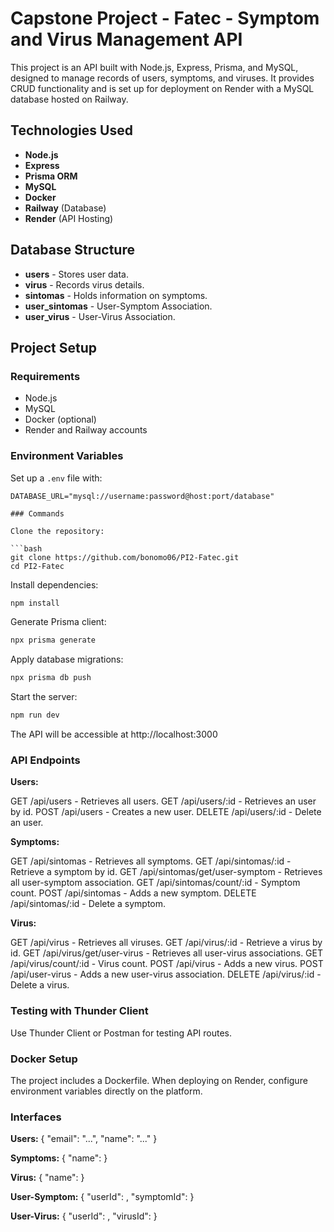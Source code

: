 <h1>Capstone Project - Fatec - Symptom and Virus Management API</h1>

This project is an API built with Node.js, Express, Prisma, and MySQL, designed to manage records of users, symptoms, and viruses. It provides CRUD functionality and is set up for deployment on Render with a MySQL database hosted on Railway.

## Technologies Used
- **Node.js**
- **Express**
- **Prisma ORM**
- **MySQL**
- **Docker**
- **Railway** (Database)
- **Render** (API Hosting)

## Database Structure
- **users** - Stores user data.
- **virus** - Records virus details.
- **sintomas** - Holds information on symptoms.
- **user_sintomas** - User-Symptom Association.
- **user_virus** - User-Virus Association.

## Project Setup

### Requirements
- Node.js
- MySQL
- Docker (optional)
- Render and Railway accounts

### Environment Variables
Set up a `.env` file with:
```plaintext
DATABASE_URL="mysql://username:password@host:port/database"

### Commands

Clone the repository:

```bash
git clone https://github.com/bonomo06/PI2-Fatec.git
cd PI2-Fatec
```

Install dependencies: 

```bash
npm install
```

Generate Prisma client:

```bash
npx prisma generate
```

Apply database migrations:

```bash
npx prisma db push
```

Start the server:

```bash
npm run dev
```
The API will be accessible at http://localhost:3000

### API Endpoints
**Users:**

GET /api/users - Retrieves all users.
GET /api/users/:id - Retrieves an user by id.
POST /api/users - Creates a new user.
DELETE /api/users/:id - Delete an user.

**Symptoms:**

GET /api/sintomas - Retrieves all symptoms.
GET /api/sintomas/:id - Retrieve a symptom by id.
GET /api/sintomas/get/user-symptom - Retrieves all user-symptom association.
GET /api/sintomas/count/:id - Symptom count.
POST /api/sintomas - Adds a new symptom.
DELETE /api/sintomas/:id - Delete a symptom.

**Virus:**

GET /api/virus - Retrieves all viruses.
GET /api/virus/:id - Retrieve a virus by id.
GET /api/virus/get/user-virus - Retrieves all user-virus associations.
GET /api/virus/count/:id - Virus count.
POST /api/virus - Adds a new virus.
POST /api/user-virus - Adds a new user-virus association.
DELETE /api/virus/:id - Delete a virus.

### Testing with Thunder Client
Use Thunder Client or Postman for testing API routes.

### Docker Setup
The project includes a Dockerfile. When deploying on Render, configure environment variables directly on the platform.

### Interfaces

**Users:**
{
    "email": "...",
    "name": "..."
}

**Symptoms:**
{
    "name":
}

**Virus:**
{
    "name":
}

**User-Symptom:**
{
    "userId": ,
    "symptomId":
}

**User-Virus:**
{
    "userId": ,
    "virusId":
}